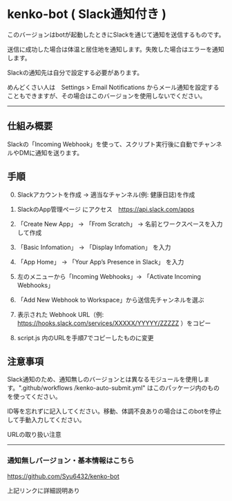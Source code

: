 # kenko-bot ( Slack通知付き )
このバージョンはbotが起動したときにSlackを通じて通知を送信するものです。

送信に成功した場合は体温と居住地を通知します。失敗した場合はエラーを通知します。

Slackの通知先は自分で設定する必要があります。

めんどくさい人は　Settings > Email Notifications からメール通知を設定することもできますが、その場合はこのバージョンを使用しないでください。

---

## 仕組み概要
Slackの「Incoming Webhook」を使って、スクリプト実行後に自動でチャンネルやDMに通知を送ります。

## 手順

0. Slackアカウントを作成 → 適当なチャンネル(例: 健康日誌)を作成

1. SlackのApp管理ページ にアクセス　https://api.slack.com/apps

2. 「Create New App」 → 「From Scratch」 →  名前とワークスペースを入力して作成

3. 「Basic Infomation」  →  「Display Infomation」 を入力

4. 「App Home」  →  「Your App’s Presence in Slack」 を入力

5. 左のメニューから「Incoming Webhooks」→ 「Activate Incoming Webhooks」

6. 「Add New Webhook to Workspace」から送信先チャンネルを選ぶ

7. 表示された Webhook URL（例: https://hooks.slack.com/services/XXXXX/YYYYY/ZZZZZ ）をコピー

8. script.js 内のURLを手順7でコピーしたものに変更

## 注意事項

Slack通知のため、通知無しのバージョンとは異なるモジュールを使用します。".github/workflows
/kenko-auto-submit.yml" はこのパッケージ内のものを使ってください。

ID等を忘れずに記入してください。移動、体調不良ありの場合はこのbotを停止して手動入力してください。

URLの取り扱い注意

---

### 通知無しバージョン・基本情報はこちら

https://github.com/Syu6432/kenko-bot

上記リンクに詳細説明あり
